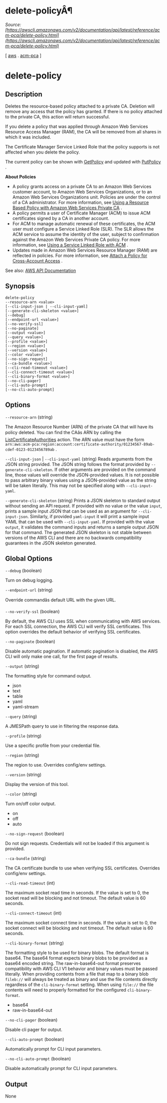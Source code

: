 # delete-policyÂ¶

*Source: [https://awscli.amazonaws.com/v2/documentation/api/latest/reference/acm-pca/delete-policy.html](https://awscli.amazonaws.com/v2/documentation/api/latest/reference/acm-pca/delete-policy.html)*

[ [aws](https://awscli.amazonaws.com/v2/documentation/api/latest/reference/index.html#cli-aws) . [acm-pca](https://awscli.amazonaws.com/v2/documentation/api/latest/reference/acm-pca/index.html#cli-aws-acm-pca) ]

# delete-policy

## Description

Deletes the resource-based policy attached to a private CA. Deletion will remove any access that the policy has granted. If there is no policy attached to the private CA, this action will return successful.

If you delete a policy that was applied through Amazon Web Services Resource Access Manager (RAM), the CA will be removed from all shares in which it was included.

The Certificate Manager Service Linked Role that the policy supports is not affected when you delete the policy.

The current policy can be shown with [GetPolicy](https://docs.aws.amazon.com/privateca/latest/APIReference/API_GetPolicy.html) and updated with [PutPolicy](https://docs.aws.amazon.com/privateca/latest/APIReference/API_PutPolicy.html) .

**About Policies**

- A policy grants access on a private CA to an Amazon Web Services customer account, to Amazon Web Services Organizations, or to an Amazon Web Services Organizations unit. Policies are under the control of a CA administrator. For more information, see [Using a Resource Based Policy with Amazon Web Services Private CA](https://docs.aws.amazon.com/privateca/latest/userguide/pca-rbp.html) .
- A policy permits a user of Certificate Manager (ACM) to issue ACM certificates signed by a CA in another account.
- For ACM to manage automatic renewal of these certificates, the ACM user must configure a Service Linked Role (SLR). The SLR allows the ACM service to assume the identity of the user, subject to confirmation against the Amazon Web Services Private CA policy. For more information, see [Using a Service Linked Role with ACM](https://docs.aws.amazon.com/acm/latest/userguide/acm-slr.html) .
- Updates made in Amazon Web Services Resource Manager (RAM) are reflected in policies. For more information, see [Attach a Policy for Cross-Account Access](https://docs.aws.amazon.com/privateca/latest/userguide/pca-ram.html) .

See also: [AWS API Documentation](https://docs.aws.amazon.com/goto/WebAPI/acm-pca-2017-08-22/DeletePolicy)

## Synopsis

```
delete-policy
--resource-arn <value>
[--cli-input-json | --cli-input-yaml]
[--generate-cli-skeleton <value>]
[--debug]
[--endpoint-url <value>]
[--no-verify-ssl]
[--no-paginate]
[--output <value>]
[--query <value>]
[--profile <value>]
[--region <value>]
[--version <value>]
[--color <value>]
[--no-sign-request]
[--ca-bundle <value>]
[--cli-read-timeout <value>]
[--cli-connect-timeout <value>]
[--cli-binary-format <value>]
[--no-cli-pager]
[--cli-auto-prompt]
[--no-cli-auto-prompt]
```

## Options

`--resource-arn` (string)

The Amazon Resource Number (ARN) of the private CA that will have its policy deleted. You can find the CAâs ARN by calling the [ListCertificateAuthorities](https://docs.aws.amazon.com/privateca/latest/APIReference/API_ListCertificateAuthorities.html) action. The ARN value must have the form `arn:aws:acm-pca:region:account:certificate-authority/01234567-89ab-cdef-0123-0123456789ab` .

`--cli-input-json` | `--cli-input-yaml` (string)
Reads arguments from the JSON string provided. The JSON string follows the format provided by `--generate-cli-skeleton`. If other arguments are provided on the command line, those values will override the JSON-provided values. It is not possible to pass arbitrary binary values using a JSON-provided value as the string will be taken literally. This may not be specified along with `--cli-input-yaml`.

`--generate-cli-skeleton` (string)
Prints a JSON skeleton to standard output without sending an API request. If provided with no value or the value `input`, prints a sample input JSON that can be used as an argument for `--cli-input-json`. Similarly, if provided `yaml-input` it will print a sample input YAML that can be used with `--cli-input-yaml`. If provided with the value `output`, it validates the command inputs and returns a sample output JSON for that command. The generated JSON skeleton is not stable between versions of the AWS CLI and there are no backwards compatibility guarantees in the JSON skeleton generated.

## Global Options

`--debug` (boolean)

Turn on debug logging.

`--endpoint-url` (string)

Override commandâs default URL with the given URL.

`--no-verify-ssl` (boolean)

By default, the AWS CLI uses SSL when communicating with AWS services. For each SSL connection, the AWS CLI will verify SSL certificates. This option overrides the default behavior of verifying SSL certificates.

`--no-paginate` (boolean)

Disable automatic pagination. If automatic pagination is disabled, the AWS CLI will only make one call, for the first page of results.

`--output` (string)

The formatting style for command output.

- json
- text
- table
- yaml
- yaml-stream

`--query` (string)

A JMESPath query to use in filtering the response data.

`--profile` (string)

Use a specific profile from your credential file.

`--region` (string)

The region to use. Overrides config/env settings.

`--version` (string)

Display the version of this tool.

`--color` (string)

Turn on/off color output.

- on
- off
- auto

`--no-sign-request` (boolean)

Do not sign requests. Credentials will not be loaded if this argument is provided.

`--ca-bundle` (string)

The CA certificate bundle to use when verifying SSL certificates. Overrides config/env settings.

`--cli-read-timeout` (int)

The maximum socket read time in seconds. If the value is set to 0, the socket read will be blocking and not timeout. The default value is 60 seconds.

`--cli-connect-timeout` (int)

The maximum socket connect time in seconds. If the value is set to 0, the socket connect will be blocking and not timeout. The default value is 60 seconds.

`--cli-binary-format` (string)

The formatting style to be used for binary blobs. The default format is base64. The base64 format expects binary blobs to be provided as a base64 encoded string. The raw-in-base64-out format preserves compatibility with AWS CLI V1 behavior and binary values must be passed literally. When providing contents from a file that map to a binary blob `fileb://` will always be treated as binary and use the file contents directly regardless of the `cli-binary-format` setting. When using `file://` the file contents will need to properly formatted for the configured `cli-binary-format`.

- base64
- raw-in-base64-out

`--no-cli-pager` (boolean)

Disable cli pager for output.

`--cli-auto-prompt` (boolean)

Automatically prompt for CLI input parameters.

`--no-cli-auto-prompt` (boolean)

Disable automatically prompt for CLI input parameters.

## Output

None